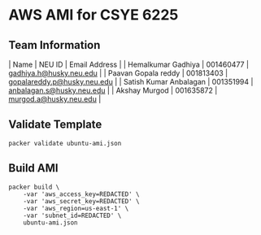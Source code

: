 # AWS AMI for CSYE 6225

## Team Information

| Name | NEU ID | Email Address |
| Hemalkumar Gadhiya | 001460477 | gadhiya.h@husky.neu.edu |
| Paavan Gopala reddy | 001813403 | gopalareddy.p@husky.neu.edu |
| Satish Kumar Anbalagan | 001351994 | anbalagan.s@husky.neu.edu |
| Akshay Murgod | 001635872 | murgod.a@husky.neu.edu |

## Validate Template

```
packer validate ubuntu-ami.json
```

## Build AMI

```
packer build \
    -var 'aws_access_key=REDACTED' \
    -var 'aws_secret_key=REDACTED' \
    -var 'aws_region=us-east-1' \
    -var 'subnet_id=REDACTED' \
    ubuntu-ami.json
```

